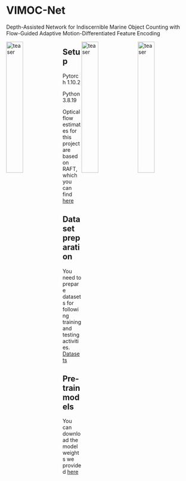 # VIMOC-Net
Depth-Assisted Network for Indiscernible Marine Object Counting with Flow-Guided Adaptive Motion-Differentiated Feature Encoding

<div>
  <img src="./assets/images.gif" width="30%" alt="teaser" align=center style="float: left;" />
  <img src="./assets/gt.gif" width="30%" alt="teaser" align=center style="float: right;" />
  <img src="./assets/depth.gif" width="30%" alt="teaser" align=center style="float: right;" />
</div>

## Setup
Pytorch 1.10.2

Python 3.8.19

Optical flow estimates for this project are based on RAFT, which you can find [here](https://drive.google.com/drive/folders/1sWDsfuZ3Up38EUQt7-JDTT1HcGHuJgvT)

## Dataset preparation 
You need to prepare datasets for following training and testing activities. [Datasets](https://drive.google.com/file/d/12vmbS7p7gIDv2-T-pJUgGJRPLi5lvh_E/view?usp=sharing)


## Pre-train models
You can download the model weights we provided [here](https://drive.google.com/file/d/1H8N6d3ugaGdzsQ1rF0Dmd-1wzgzGuVzT/view?usp=drive_link)
